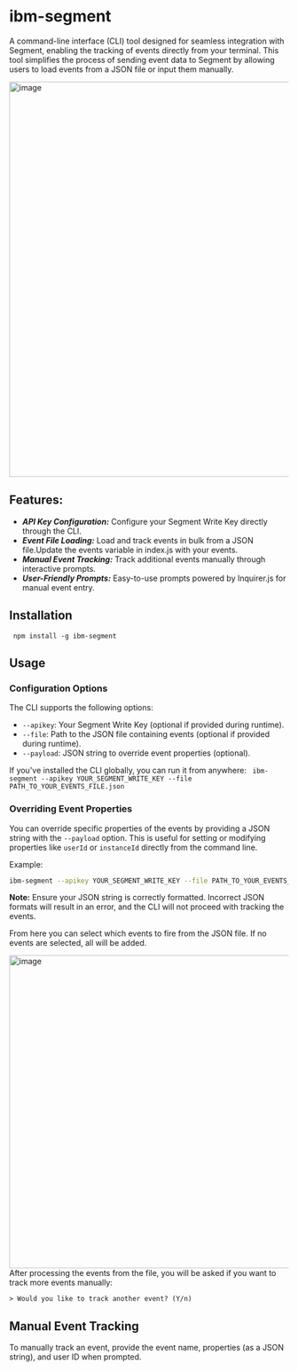 # ibm-segment

A command-line interface (CLI) tool designed for seamless integration with Segment, enabling the tracking of events directly from your terminal. This tool simplifies the process of sending event data to Segment by allowing users to load events from a JSON file or input them manually.

<img width="712" alt="image" src="https://media.github.ibm.com/user/438814/files/78e44f69-71bf-44df-b546-85e092857954">

## Features:
- ***API Key Configuration:*** Configure your Segment Write Key directly through the CLI.
- ***Event File Loading:*** Load and track events in bulk from a JSON file.Update the events variable in index.js with your events.
- ***Manual Event Tracking:*** Track additional events manually through interactive prompts.
- ***User-Friendly Prompts:*** Easy-to-use prompts powered by Inquirer.js for manual event entry.

## Installation
``` npm install -g ibm-segment```

## Usage
### Configuration Options
The CLI supports the following options:
- `--apikey`: Your Segment Write Key (optional if provided during runtime).
- `--file`: Path to the JSON file containing events (optional if provided during runtime).
- `--payload`: JSON string to override event properties (optional).

If you've installed the CLI globally, you can run it from anywhere:
``` ibm-segment --apikey YOUR_SEGMENT_WRITE_KEY --file PATH_TO_YOUR_EVENTS_FILE.json```


### Overriding Event Properties
You can override specific properties of the events by providing a JSON string with the `--payload` option. This is useful for setting or modifying properties like `userId` or `instanceId` directly from the command line.

Example:
```bash
ibm-segment --apikey YOUR_SEGMENT_WRITE_KEY --file PATH_TO_YOUR_EVENTS_FILE.json --payload '{"userId":"joe@doe.com", "instanceId":"abc"}'
```
**Note:** Ensure your JSON string is correctly formatted. Incorrect JSON formats will result in an error, and the CLI will not proceed with tracking the events.


From here you can select which events to fire from the JSON file. If no events are selected, all will be added.

<img width="564" alt="image" src="https://media.github.ibm.com/user/438814/files/2e8d3db4-32cb-453f-a3e4-212ce40c2551">
 After processing the events from the file, you will be asked if you want to track more events manually: 
 
``` > Would you like to track another event? (Y/n) ```

## Manual Event Tracking
To manually track an event, provide the event name, properties (as a JSON string), and user ID when prompted.

